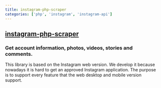 ```yaml
---
title: instagram-php-scraper
categories: ['php', 'instagram', 'instagram-api']
---
```

## [instagram-php-scraper](https://github.com/postaddictme/instagram-php-scraper)

### Get account information, photos, videos, stories and comments.

This library is based on the Instagram web version. We develop it because nowadays it is hard to get an approved Instagram application. The purpose is to support every feature that the web desktop and mobile version support. 
